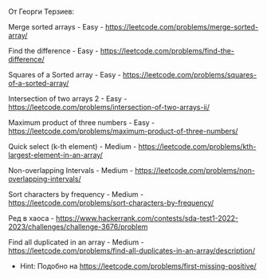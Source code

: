 От Георги Терзиев:

Merge sorted arrays - Easy - https://leetcode.com/problems/merge-sorted-array/

Find the difference - Easy - https://leetcode.com/problems/find-the-difference/

Squares of a Sorted array - Easy - https://leetcode.com/problems/squares-of-a-sorted-array/

Intersection of two arrays 2 - Easy - https://leetcode.com/problems/intersection-of-two-arrays-ii/

Maximum product of three numbers - Easy - https://leetcode.com/problems/maximum-product-of-three-numbers/

Quick select (k-th element) - Medium - https://leetcode.com/problems/kth-largest-element-in-an-array/

Non-overlapping Intervals - Medium - https://leetcode.com/problems/non-overlapping-intervals/

Sort characters by frequency - Medium - https://leetcode.com/problems/sort-characters-by-frequency/

Ред в хаоса - https://www.hackerrank.com/contests/sda-test1-2022-2023/challenges/challenge-3676/problem

Find all duplicated in an array - Medium - https://leetcode.com/problems/find-all-duplicates-in-an-array/description/
- Hint: Подобно на https://leetcode.com/problems/first-missing-positive/
